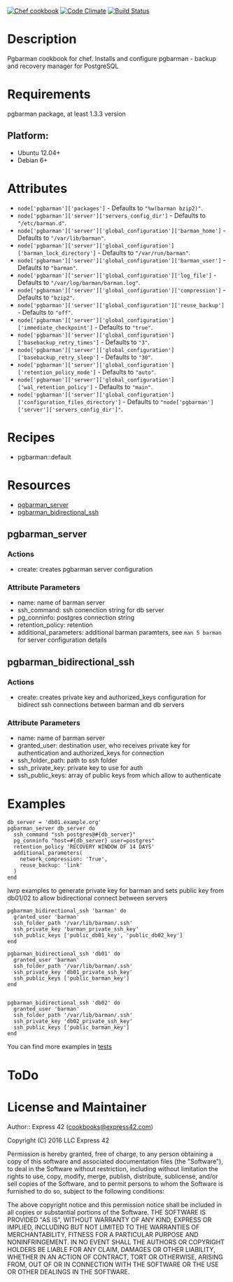 [![Chef cookbook](https://img.shields.io/cookbook/v/pgbarman.svg)](https://github.com/express42-cookbooks/pgbarman)
[![Code Climate](https://codeclimate.com/github/express42-cookbooks/pgbarman/badges/gpa.svg)](https://codeclimate.com/github/express42-cookbooks/pgbarman)
[![Build Status](https://travis-ci.org/express42-cookbooks/pgbarman.svg)](https://travis-ci.org/express42-cookbooks/pgbarman)

# Description
Pgbarman cookbook for chef.
Installs and configure pgbarman - backup and recovery manager for PostgreSQL


# Requirements

pgbarman package, at least 1.3.3 version

## Platform:

* Ubuntu 12.04+
* Debian 6+


# Attributes

* `node['pgbarman']['packages']` -  Defaults to `"%w(barman bzip2)"`.
* `node['pgbarman']['server']['servers_config_dir']` -  Defaults to `"/etc/barman.d"`.
* `node['pgbarman']['server']['global_configuration']['barman_home']` -  Defaults to `"/var/lib/barman"`.
* `node['pgbarman']['server']['global_configuration']['barman_lock_directory']` -  Defaults to `"/var/run/barman"`.
* `node['pgbarman']['server']['global_configuration']['barman_user']` -  Defaults to `"barman"`.
* `node['pgbarman']['server']['global_configuration']['log_file']` -  Defaults to `"/var/log/barman/barman.log"`.
* `node['pgbarman']['server']['global_configuration']['compression']` -  Defaults to `"bzip2"`.
* `node['pgbarman']['server']['global_configuration']['reuse_backup']` -  Defaults to `"off"`.
* `node['pgbarman']['server']['global_configuration']['immediate_checkpoint']` -  Defaults to `"true"`.
* `node['pgbarman']['server']['global_configuration']['basebackup_retry_times']` -  Defaults to `"3"`.
* `node['pgbarman']['server']['global_configuration']['basebackup_retry_sleep']` -  Defaults to `"30"`.
* `node['pgbarman']['server']['global_configuration']['retention_policy_mode']` -  Defaults to `"auto"`.
* `node['pgbarman']['server']['global_configuration']['wal_retention_policy']` -  Defaults to `"main"`.
* `node['pgbarman']['server']['global_configuration']['configuration_files_directory']` -  Defaults to `"node['pgbarman']['server']['servers_config_dir']"`.

# Recipes

* pgbarman::default

# Resources

* [pgbarman_server](#pgbarman_server)
* [pgbarman\_bidirectional_ssh](#pgbarman\_bidirectional_ssh)

## pgbarman_server

### Actions

- create: creates pgbarman server configuration

### Attribute Parameters

- name: name of barman server
- ssh_command: ssh conenction string for db server
- pg_conninfo: postgres connection string
- retention_policy: retention
- additional_parameters: additional barman paramters, see ```man 5 barman``` for server configuration details

## pgbarman\_bidirectional_ssh

### Actions

- create: creates private key and authorized_keys configuration  for bidirect ssh connections between barman and db servers

### Attribute Parameters

- name: name of barman server
- granted_user: destination user, who receives private key for authentication and authorized_keys for connection
- ssh_folder_path: path to ssh folder
- ssh_private_key: private key to use for auth
- ssh_public_keys: array of public keys from which allow to authenticate


# Examples
```
db_server = 'db01.example.org'
pgbarman_server db_server do
  ssh_command "ssh postgres@#{db_server}"
  pg_conninfo "host=#{db_server} user=postgres"
  retention_policy 'RECOVERY WINDOW OF 14 DAYS'
  additional_parameters(
    network_compression: 'True',
    reuse_backup: 'link'
  )
end
```
lwrp examples to generate private key for barman and sets public key from db01/02 to allow bidirectional connect between servers

```
pgbarman_bidirectional_ssh 'barman' do
  granted_user 'barman'
  ssh_folder_path '/var/lib/barman/.ssh'
  ssh_private_key 'barman_private_ssh_key'
  ssh_public_keys ['public_db01_key', 'public_db02_key']
end

pgbarman_bidirectional_ssh 'db01' do
  granted_user 'barman'
  ssh_folder_path '/var/lib/barman/.ssh'
  ssh_private_key 'db01_private_ssh_key'
  ssh_public_keys ['public_barman_key']
end


pgbarman_bidirectional_ssh 'db02' do
  granted_user 'barman'
  ssh_folder_path '/var/lib/barman/.ssh'
  ssh_private_key 'db02_private_ssh_key'
  ssh_public_keys ['public_barman_key']
end

```
You can find more examples in [tests](https://github.com/express42-cookbooks/pgbarman/tree/master/templates/default/server)

# ToDo

# License and Maintainer

Author:: Express 42 (cookbooks@express42.com)

Copyright (C) 2016 LLC Express 42

Permission is hereby granted, free of charge, to any person obtaining a copy of this software and associated documentation files (the "Software"), to deal in the Software without restriction, including without limitation the rights to use, copy, modify, merge, publish, distribute, sublicense, and/or sell copies of the Software, and to permit persons to whom the Software is furnished to do so, subject to the following conditions:

The above copyright notice and this permission notice shall be included in all copies or substantial portions of the Software. THE SOFTWARE IS PROVIDED "AS IS", WITHOUT WARRANTY OF ANY KIND, EXPRESS OR IMPLIED, INCLUDING BUT NOT LIMITED TO THE WARRANTIES OF MERCHANTABILITY, FITNESS FOR A PARTICULAR PURPOSE AND NONINFRINGEMENT. IN NO EVENT SHALL THE AUTHORS OR COPYRIGHT HOLDERS BE LIABLE FOR ANY CLAIM, DAMAGES OR OTHER LIABILITY, WHETHER IN AN ACTION OF CONTRACT, TORT OR OTHERWISE, ARISING FROM, OUT OF OR IN CONNECTION WITH THE SOFTWARE OR THE USE OR OTHER DEALINGS IN THE SOFTWARE.
